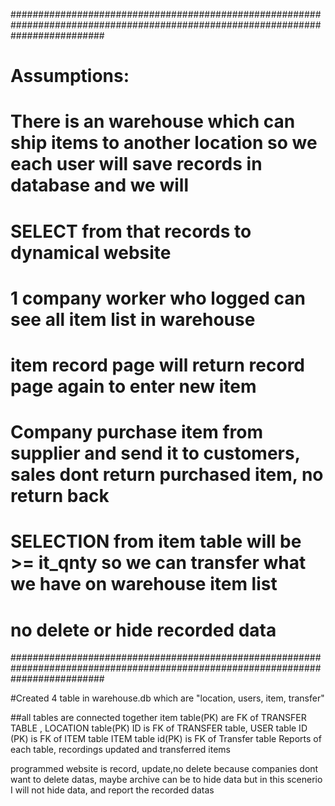 #################################################################################################################################
#   Assumptions:                                                                                                                #
#   There is an warehouse which can ship items to another location so we each user will save records in database and we will    #
#   SELECT from that records to dynamical website                                                                               #
#    1 company worker who logged can see all item list in warehouse                                                             #
#    item record page will return record page again to enter new item                                                           #
#    Company purchase item from supplier and send it to customers, sales dont return purchased item, no return back             #
#    SELECTION from item table will be >= it_qnty so we can transfer what we have on warehouse item list                        #
#    no delete or hide recorded data                                                                                            #
#################################################################################################################################

#Created 4 table in warehouse.db which are "location, users, item, transfer"

##all tables are connected together
item table(PK) are FK of TRANSFER TABLE ,
LOCATION table(PK) ID is FK of TRANSFER table,
USER table ID (PK) is FK of ITEM table
ITEM table id(PK) is FK of Transfer table
Reports of each table, recordings updated and transferred items

programmed website is record, update,no delete because companies dont want to delete datas, maybe archive can be to hide data
but in this scenerio I will not hide data, and report the recorded datas


